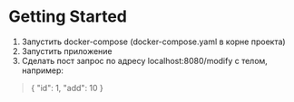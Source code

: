 # Getting Started

1. Запустить docker-compose (docker-compose.yaml в корне проекта)
2. Запустить приложение
3. Сделать пост запрос по адресу localhost:8080/modify с телом, например:
> {
"id": 1,
"add": 10
}